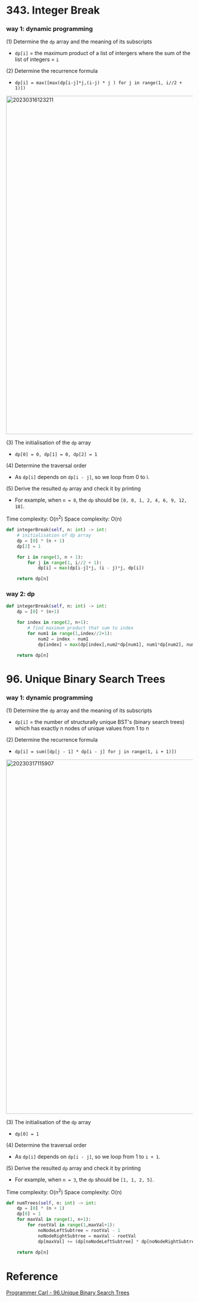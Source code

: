 # 343. Integer Break
### way 1: dynamic programming
(1) Determine the `dp` array and the meaning of its subscripts
- `dp[i]` = the maximum product of a list of intergers where the sum of the list of integers = `i`

(2) Determine the recurrence formula
- `dp[i] = max([max(dp[i-j]*j,(i-j) * j ) for j in range(1, i//2 + 1)])`

<img width="913" alt="20230316123211" src="https://github.com/abc12345d/algorithm_practice/assets/44512722/67297809-833a-41ed-9986-5515e06fc4ee">

(3) The initialisation of the `dp` array
- `dp[0] = 0, dp[1] = 0, dp[2] = 1` 

(4) Determine the traversal order
- As `dp[i]` depends on `dp[i - j]`, so we loop from 0 to i.

(5) Derive the resulted `dp` array and check it by printing
- For example, when `n = 8`, the `dp` should be `[0, 0, 1, 2, 4, 6, 9, 12, 18]`.

Time complexity: O(n<sup>2</sup>)
Space complexity: O(n)

```PYTHON
def integerBreak(self, n: int) -> int:
    # initialisation of dp array
    dp = [0] * (n + 1)
    dp[2] = 1

    for i in range(3, n + 1):
        for j in range(1, i//2 + 1):
            dp[i] = max(dp[i-j]*j, (i - j)*j, dp[i])

    return dp[n]
```
### way 2: dp

```PYTHON
def integerBreak(self, n: int) -> int:
    dp = [0] * (n+1)

    for index in range(2, n+1):
        # find maximum product that sum to index
        for num1 in range(1,index//2+1):
            num2 = index - num1
            dp[index] = max(dp[index],num2*dp[num1], num1*dp[num2], num1*num2)

    return dp[n]
```

# 96. Unique Binary Search Trees
### way 1: dynamic programming
(1) Determine the `dp` array and the meaning of its subscripts
- `dp[i]` = the number of structurally unique BST's (binary search trees) which has exactly n nodes of unique values from 1 to n

(2) Determine the recurrence formula
- `dp[i] = sum([dp[j - 1] * dp[i - j] for j in range(1, i + 1)])`

<img width="956" alt="20230317115907" src="https://github.com/abc12345d/algorithm_practice/assets/44512722/86f764fe-d9f1-4013-88fb-dcb5fd04b9bb">

(3) The initialisation of the `dp` array
- `dp[0] = 1` 

(4) Determine the traversal order
- As `dp[i]` depends on `dp[i - j]`, so we loop from 1 to `i + 1`.

(5) Derive the resulted `dp` array and check it by printing
- For example, when `n = 3`, the `dp` should be `[1, 1, 2, 5]`.

Time complexity: O(n<sup>2</sup>)
Space complexity: O(n)

```PYTHON
def numTrees(self, n: int) -> int:
    dp = [0] * (n + 1)
    dp[0] = 1
    for maxVal in range(1, n+1):
        for rootVal in range(1,maxVal+1):
            noNodeLeftSubtree = rootVal - 1
            noNodeRightSubtree = maxVal - rootVal
            dp[maxVal] += (dp[noNodeLeftSubtree] * dp[noNodeRightSubtree])
    
    return dp[n]
```

# Reference
[Programmer Carl - 96.Unique Binary Search Trees](https://programmercarl.com/0096.%E4%B8%8D%E5%90%8C%E7%9A%84%E4%BA%8C%E5%8F%89%E6%90%9C%E7%B4%A2%E6%A0%91.html#%E6%80%9D%E8%B7%AF)
